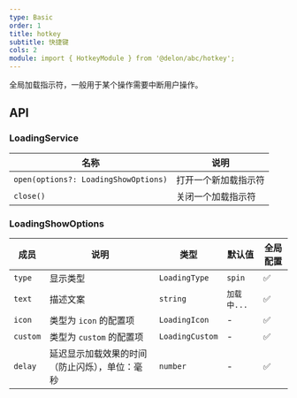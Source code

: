 ```yaml
---
type: Basic
order: 1
title: hotkey
subtitle: 快捷键
cols: 2
module: import { HotkeyModule } from '@delon/abc/hotkey';
---
```


全局加载指示符，一般用于某个操作需要中断用户操作。

## API

### LoadingService

| 名称 | 说明 |
|----|----|
| `open(options?: LoadingShowOptions)` | 打开一个新加载指示符 |
| `close()` | 关闭一个加载指示符 |

### LoadingShowOptions

| 成员 | 说明 | 类型 | 默认值 | 全局配置 |
|----|----|----|-----|------|
| `type` | 显示类型 | `LoadingType` | `spin` | ✅ |
| `text` | 描述文案 | `string` | `加载中...` | ✅ |
| `icon` | 类型为 `icon` 的配置项 | `LoadingIcon` | - | ✅ |
| `custom` | 类型为 `custom` 的配置项 | `LoadingCustom` | - | ✅ |
| `delay` | 延迟显示加载效果的时间（防止闪烁），单位：毫秒 | `number` | - | ✅ |
